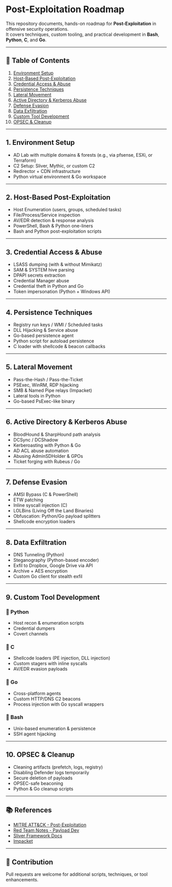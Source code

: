 # Post-Exploitation Roadmap

This repository documents, hands-on roadmap for **Post-Exploitation** in offensive security operations.  
It covers techniques, custom tooling, and practical development in **Bash**, **Python**, **C**, and **Go**.

---

## 📌 Table of Contents

1. [Environment Setup](#1-environment-setup)
2. [Host-Based Post-Exploitation](#2-host-based-post-exploitation)
3. [Credential Access & Abuse](#3-credential-access--abuse)
4. [Persistence Techniques](#4-persistence-techniques)
5. [Lateral Movement](#5-lateral-movement)
6. [Active Directory & Kerberos Abuse](#6-active-directory--kerberos-abuse)
7. [Defense Evasion](#7-defense-evasion)
8. [Data Exfiltration](#8-data-exfiltration)
9. [Custom Tool Development](#9-custom-tool-development)
10. [OPSEC & Cleanup](#10-opsec--cleanup)

---

## 1. Environment Setup

- AD Lab with multiple domains & forests (e.g., via pfsense, ESXi, or Terraform)
- C2 Setup: Sliver, Mythic, or custom C2
- Redirector + CDN infrastructure
- Python virtual environment & Go workspace

---

## 2. Host-Based Post-Exploitation

- Host Enumeration (users, groups, scheduled tasks)
- File/Process/Service inspection
- AV/EDR detection & response analysis
- PowerShell, Bash & Python one-liners
- Bash and Python post-exploitation scripts

---

## 3. Credential Access & Abuse

- LSASS dumping (with & without Mimikatz)
- SAM & SYSTEM hive parsing
- DPAPI secrets extraction
- Credential Manager abuse
- Credential theft in Python and Go
- Token impersonation (Python + Windows API)

---

## 4. Persistence Techniques

- Registry run keys / WMI / Scheduled tasks
- DLL Hijacking & Service abuse
- Go-based persistence agent
- Python script for autoload persistence
- C loader with shellcode & beacon callbacks

---

## 5. Lateral Movement

- Pass-the-Hash / Pass-the-Ticket
- PSExec, WinRM, RDP hijacking
- SMB & Named Pipe relays (Impacket)
- Lateral tools in Python
- Go-based PsExec-like binary

---

## 6. Active Directory & Kerberos Abuse

- BloodHound & SharpHound path analysis
- DCSync / DCShadow
- Kerberoasting with Python & Go
- AD ACL abuse automation
- Abusing AdminSDHolder & GPOs
- Ticket forging with Rubeus / Go

---

## 7. Defense Evasion

- AMSI Bypass (C & PowerShell)
- ETW patching
- Inline syscall injection (C)
- LOLBins (Living Off the Land Binaries)
- Obfuscation: Python/Go payload splitters
- Shellcode encryption loaders

---

## 8. Data Exfiltration

- DNS Tunneling (Python)
- Steganography (Python-based encoder)
- Exfil to Dropbox, Google Drive via API
- Archive + AES encryption
- Custom Go client for stealth exfil

---

## 9. Custom Tool Development

### 🔧 Python
- Host recon & enumeration scripts
- Credential dumpers
- Covert channels

### 🔧 C
- Shellcode loaders (PE injection, DLL injection)
- Custom stagers with inline syscalls
- AV/EDR evasion payloads

### 🔧 Go
- Cross-platform agents
- Custom HTTP/DNS C2 beacons
- Process injection with Go syscall wrappers

### 🔧 Bash
- Unix-based enumeration & persistence
- SSH agent hijacking

---

## 10. OPSEC & Cleanup

- Cleaning artifacts (prefetch, logs, registry)
- Disabling Defender logs temporarily
- Secure deletion of payloads
- OPSEC-safe beaconing
- Python & Go cleanup scripts

---

## 📚 References

- [MITRE ATT&CK - Post-Exploitation](https://attack.mitre.org/)
- [Red Team Notes - Payload Dev](https://maldevacademy.com/)
- [Sliver Framework Docs](https://github.com/BishopFox/sliver)
- [Impacket](https://github.com/fortra/impacket)

---

## 🧠 Contribution

Pull requests are welcome for additional scripts, techniques, or tool enhancements.
